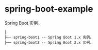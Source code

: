# spring-boot-example

Spring Boot 实例。


```
│
├── spring-boot1 -- Spring Boot 1.x 实例。
├── spring-boot2 -- Spring Boot 2.x 实例。
```

